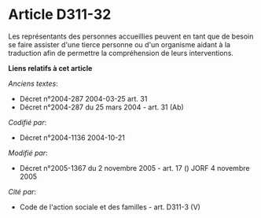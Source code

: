 # Article D311-32

Les représentants des personnes accueillies peuvent en tant que de besoin se faire assister d'une tierce personne ou d'un
organisme aidant à la traduction afin de permettre la compréhension de leurs interventions.

**Liens relatifs à cet article**

_Anciens textes_:

  - Décret n°2004-287 2004-03-25 art. 31
  - Décret n°2004-287 du 25 mars 2004 - art. 31 (Ab)

_Codifié par_:

  - Décret n°2004-1136 2004-10-21

_Modifié par_:

  - Décret n°2005-1367 du 2 novembre 2005 - art. 17 () JORF 4 novembre 2005

_Cité par_:

  - Code de l'action sociale et des familles - art. D311-3 (V)
